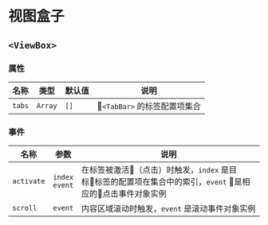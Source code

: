 # 视图盒子

## `<ViewBox>`

### 属性

名称 | 类型 | 默认值 | 说明
--- | --- | --- | ---
`tabs` | `Array` | `[]` | `<TabBar>` 的标签配置项集合

### 事件

名称 | 参数 | 说明
--- | --- | ---
`activate` | `index`<br>`event` | 在标签被激活（点击）时触发，`index` 是目标标签的配置项在集合中的索引，`event` 是相应的点击事件对象实例
`scroll` | `event` | 内容区域滚动时触发，`event` 是滚动事件对象实例
